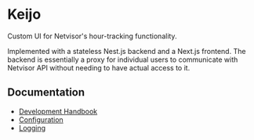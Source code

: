 # Keijo

Custom UI for Netvisor's hour-tracking functionality.

Implemented with a stateless Nest.js backend and a Next.js frontend. The backend is essentially a proxy for individual users to communicate with Netvisor API without needing to have actual access to it.

## Documentation

- [Development Handbook](docs/development-handbook.md)
- [Configuration](docs/configuration.md)
- [Logging](docs/logging.md)
